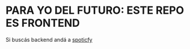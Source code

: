 # PARA YO DEL FUTURO: ESTE REPO ES FRONTEND



Si buscás backend andá a [spoticfy](https://github.com/manucorsu/spoticfy)